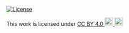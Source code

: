 



[![License](https://img.shields.io/static/v1?label=License&message=CC%20BY%204.0&color=lightgray&style=flat-square "License: CC BY 4.0")](http://creativecommons.org/licenses/by/4.0/)

<p>This work is licensed under
  <a href="http://creativecommons.org/licenses/by/4.0/"target="_blank">CC BY 4.0
    <img style="height:22px;"src="https://mirrors.creativecommons.org/presskit/icons/cc.svg">
    <img style="height:22px;"src="https://mirrors.creativecommons.org/presskit/icons/by.svg">
  </a>
</p>
